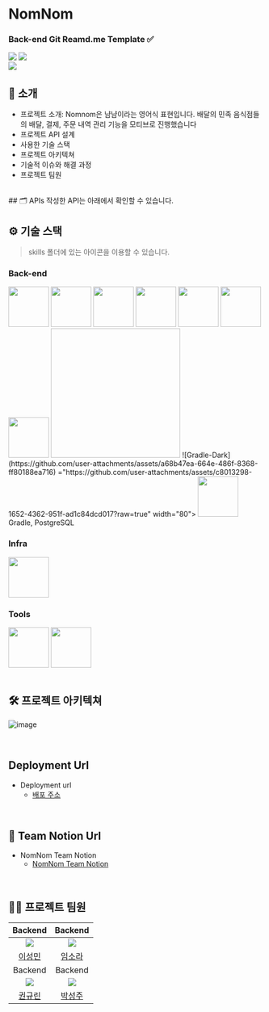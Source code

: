 # NomNom
<!-- logo -->


### Back-end Git Reamd.me Template ✅

[<img src="https://img.shields.io/badge/-readme.md-important?style=flat&logo=google-chrome&logoColor=white" />]() [<img src="https://img.shields.io/badge/release-v0.0.0-yellow?style=flat&logo=google-chrome&logoColor=white" />]() 
<br/> [<img src="https://img.shields.io/badge/프로젝트 기간-2025.02.12~2025.02.25-green?style=flat&logo=&logoColor=white" />]()

</div> 

## 📝 소개
- 프로젝트 소개: Nomnom은 냠냠이라는 영어식 표현입니다. 배달의 민족 음식점들의 배달, 결제, 주문 내역 관리 기능을 모티브로 진행했습니다
- 프로젝트 API 설계
- 사용한 기술 스택
- 프로젝트 아키텍쳐
- 기술적 이슈와 해결 과정
- 프로젝트 팀원
<br />
## 🗂️ APIs
작성한 API는 아래에서 확인할 수 있습니다.
<br />

## ⚙ 기술 스택
> skills 폴더에 있는 아이콘을 이용할 수 있습니다.
### Back-end

<div>
<img src="https://github.com/yewon-Noh/readme-template/blob/main/skills/Java.png?raw=true" width="80">
<img src="https://github.com/yewon-Noh/readme-template/blob/main/skills/SpringBoot.png?raw=true" width="80">
<img src="https://github.com/yewon-Noh/readme-template/blob/main/skills/SpringSecurity.png?raw=true" width="80">
<img src="https://github.com/yewon-Noh/readme-template/blob/main/skills/SpringDataJPA.png?raw=true" width="80">
<img src="https://github.com/yewon-Noh/readme-template/blob/main/skills/Postman.png?raw=true" width="80">
<img src="https://github.com/yewon-Noh/readme-template/blob/main/skills/Swagger.png?raw=true" width="80">
<img src="https://github.com/yewon-Noh/readme-template/blob/main/skills/Qeurydsl.png?raw=true" width="80">
<img src<svg width="256" height="256" viewBox="0 0 256 256" fill="none" xmlns="http://www.w3.org/2000/svg">
<rect width="256" height="256" rx="60" fill="#242938"/>
<path d="M212.674 66.7949C207.14 61.2784 199.681 58.1265 191.868 58.0037C184.055 57.8809 176.5 60.7969 170.795 66.1368C170.513 66.3966 170.287 66.7119 170.132 67.063C169.977 67.4141 169.897 67.7933 169.896 68.177C169.885 68.5629 169.954 68.9468 170.097 69.3052C170.24 69.6636 170.455 69.9889 170.729 70.2611L174.524 74.0563C175.014 74.5436 175.662 74.8384 176.351 74.8867C177.04 74.9351 177.723 74.7338 178.276 74.3196C181.771 71.6907 186.133 70.4861 190.482 70.9492C194.831 71.4122 198.842 73.5084 201.705 76.8144C204.568 80.1203 206.07 84.3896 205.907 88.76C205.744 93.1304 203.929 97.2761 200.828 100.36C176.916 124.272 144.974 57.2519 72.5572 91.7163C71.3226 92.2898 70.2206 93.1135 69.3211 94.1352C68.4215 95.157 67.744 96.3544 67.3315 97.6517C66.919 98.949 66.7805 100.318 66.9248 101.671C67.0691 103.025 67.493 104.334 68.1697 105.515L80.6084 127.014C81.8996 129.248 84.0192 130.883 86.5078 131.565C88.9964 132.247 91.6534 131.92 93.9028 130.656L94.2099 130.415L93.9686 130.59L99.475 127.519C105.615 123.703 111.42 119.373 116.828 114.576C117.361 114.084 118.053 113.801 118.778 113.777C119.502 113.753 120.212 113.989 120.777 114.444C121.107 114.702 121.377 115.029 121.566 115.403C121.756 115.777 121.86 116.188 121.873 116.607C121.885 117.026 121.805 117.442 121.639 117.827C121.472 118.211 121.223 118.554 120.908 118.832C115.237 123.956 109.121 128.566 102.634 132.608H102.437L96.9302 135.702C93.3206 137.697 89.0739 138.201 85.0975 137.106C81.1212 136.012 77.7307 133.406 75.6505 129.844L63.8918 109.574C41.3397 125.61 27.6724 156.301 34.9777 195.109C35.0961 195.768 35.4422 196.364 35.9555 196.793C36.4688 197.222 37.1167 197.457 37.7857 197.457H51.1459C51.8459 197.452 52.5205 197.194 53.0448 196.73C53.5691 196.266 53.9077 195.628 53.9978 194.934C54.5941 190.2 56.8978 185.846 60.4766 182.689C64.0553 179.533 68.663 177.792 73.4348 177.792C78.2065 177.792 82.8142 179.533 86.3929 182.689C89.9717 185.846 92.2754 190.2 92.8717 194.934C92.9569 195.626 93.291 196.264 93.8117 196.728C94.3324 197.192 95.0041 197.451 95.7017 197.457H108.733C109.433 197.452 110.107 197.194 110.632 196.73C111.156 196.266 111.495 195.628 111.585 194.934C112.181 190.2 114.485 185.846 118.063 182.689C121.642 179.533 126.25 177.792 131.022 177.792C135.793 177.792 140.401 179.533 143.98 182.689C147.559 185.846 149.862 190.2 150.459 194.934C150.546 195.653 150.902 196.313 151.456 196.78C152.009 197.248 152.718 197.49 153.442 197.457H166.32C167.073 197.451 167.794 197.153 168.33 196.624C168.867 196.096 169.176 195.38 169.194 194.627C169.479 176.462 174.371 155.621 188.345 145.157C236.565 109.003 223.841 78.0271 212.674 66.7949ZM163.358 121.442L154.144 116.813C154.14 115.822 154.391 114.847 154.872 113.981C155.353 113.114 156.048 112.386 156.891 111.865C157.734 111.344 158.697 111.048 159.687 111.006C160.676 110.963 161.661 111.175 162.545 111.622C163.43 112.068 164.185 112.734 164.739 113.556C165.293 114.378 165.626 115.328 165.708 116.315C165.789 117.303 165.616 118.295 165.205 119.196C164.793 120.098 164.157 120.879 163.358 121.464V121.442Z" fill="white"/>
</svg>
![Gradle-Dark](https://github.com/user-attachments/assets/a68b47ea-664e-486f-8368-ff80188ea716)
="https://github.com/user-attachments/assets/c8013298-1652-4362-951f-ad1c84dcd017?raw=true" width="80">
<img src="https://github.com/user-attachments/assets/c8013298-1652-4362-951f-ad1c84dcd017?raw=true" width="80">
Gradle, PostgreSQL

    
</div>

### Infra
<div>
<img src="https://github.com/yewon-Noh/readme-template/blob/main/skills/AWSEC2.png?raw=true" width="80">
</div>

### Tools
<div>
<img src="https://github.com/yewon-Noh/readme-template/blob/main/skills/Github.png?raw=true" width="80">
<img src="https://github.com/yewon-Noh/readme-template/blob/main/skills/Notion.png?raw=true" width="80">
</div>

<br />

## 🛠️ 프로젝트 아키텍쳐
![image](https://github.com/user-attachments/assets/3abf7f0a-68b2-48f6-ba98-c70739ddabc7)

<br />

## Deployment Url
- Deployment url
    - [배포 주소](http://54.180.153.92:8080/doc)

<br />

## 🤔 Team Notion Url
- NomNom Team Notion
    - [NomNom Team Notion](https://teamsparta.notion.site/5-NomNom-1972dc3ef51480adad72caeed3720f85)

<br />

## 💁‍♂️ 프로젝트 팀원
|Backend|Backend|
|:---:|:---:|
| ![](https://github.com/2sminn.png?size=200) | ![](https://github.com/luz315.png?size=200) |
|[이성민](https://github.com/2sminn)|[임소라](https://github.com/luz315)|
|Backend|Backend|
| ![](https://github.com/kwon2501.png) | ![](https://github.com/goodperiodt.png) |
|[권규린](https://github.com/kwon2501)|[박성주](https://github.com/goodperiodt)|
